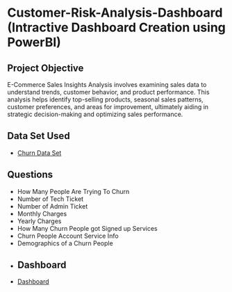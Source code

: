 # Customer-Risk-Analysis-Dashboard (Intractive Dashboard Creation using PowerBI)
## Project Objective
E-Commerce Sales Insights Analysis involves examining sales data to understand trends, customer behavior, and product performance. This analysis helps identify top-selling products, seasonal sales patterns, customer preferences, and areas for improvement, ultimately aiding in strategic decision-making and optimizing sales performance.
## Data Set Used
- <a href="https://github.com/SaiKiran767/Customer-Risk-Analysis-Dashboard-/blob/main/Churn-Dataset%20-%20T2.xlsx">Churn Data Set</a>
## Questions
- How Many People Are Trying To Churn
- Number of Tech Ticket
- Number of Admin Ticket
- Monthly Charges
- Yearly Charges
- How Many Churn People got Signed up Services
- Churn People Account Service Info
- Demographics of a Churn People
- ## Dashboard
- <a href="https://github.com/SaiKiran767/Customer-Risk-Analysis-Dashboard-/commit/492ed99f6238c9aae30a82fed09640dd76386fca">Dashboard</a>

